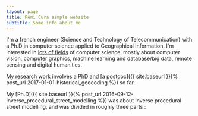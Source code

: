 ```yaml
---
layout: page
title: Rémi Cura simple website
subtitle: Some info about me
---
```


I'm a french engineer (Science and Technology of Telecommunication) with a Ph.D in computer science applied to Geographical Information.
I'm interested in [lots of fields](./research_interest) of computer science, mostly about computer vision, computer graphics, machine learning and database/big data, remote sensing and digital humanities.


My [research work](./publi) involves a PhD and [a postdoc]({{ site.baseurl }}{% post_url 2017-01-01-historical_geocoding %}) so far.


My [Ph.D]({{ site.baseurl }}{% post_url 2016-09-12-Inverse_procedural_street_modelling %}) was about inverse procedural street modelling, and was divided in roughly three parts : 